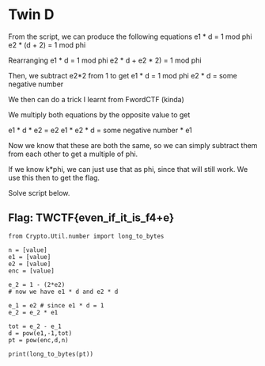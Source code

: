 # Twin D

From the script, we can produce the following equations e1 \* d = 1 mod phi e2 \* \(d + 2\) = 1 mod phi

Rearranging e1 \* d = 1 mod phi e2 \* d + e2 \* 2\) = 1 mod phi

Then, we subtract e2\*2 from 1 to get e1 \* d = 1 mod phi e2 \* d = some negative number

We then can do a trick I learnt from FwordCTF \(kinda\)

We multiply both equations by the opposite value to get

e1 \* d \* e2 = e2 e1 \* e2 \* d = some negative number \* e1

Now we know that these are both the same, so we can simply subtract them from each other to get a multiple of phi.

If we know k\*phi, we can just use that as phi, since that will still work. We use this then to get the flag.

Solve script below.

## Flag: TWCTF{even\_if\_it\_is\_f4+e}

```text
from Crypto.Util.number import long_to_bytes

n = [value]
e1 = [value]
e2 = [value]
enc = [value]

e_2 = 1 - (2*e2)
# now we have e1 * d and e2 * d

e_1 = e2 # since e1 * d = 1
e_2 = e_2 * e1

tot = e_2 - e_1
d = pow(e1,-1,tot)
pt = pow(enc,d,n)

print(long_to_bytes(pt))
```

